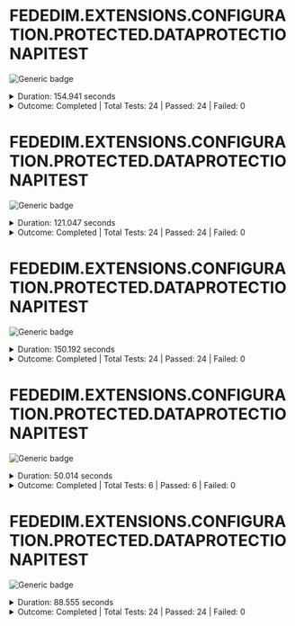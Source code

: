 
# FEDEDIM.EXTENSIONS.CONFIGURATION.PROTECTED.DATAPROTECTIONAPITEST

![Generic badge](https://img.shields.io/badge/24/24-PASSED-brightgreen.svg)
<details>
  <summary>Duration: 154.941 seconds</summary>
  <table>
    <tr>
      <th>Start:</th>
      <td><code>2024-12-08 20:11:20.597 UTC</code></td>
    </tr>
    <tr>
      <th>Creation:</th>
      <td><code>2024-12-08 20:11:33.782 UTC</code></td>
    </tr>
    <tr>
      <th>Queuing:</th>
      <td><code>2024-12-08 20:11:33.782 UTC</code></td>
    </tr>
    <tr>
      <th>Finish:</th>
      <td><code>2024-12-08 20:13:55.538 UTC</code></td>
    </tr>
    <tr>
      <th>Duration:</th>
      <td><code>154.941 seconds</code></td>
    </tr>
  </table>
</details>
<details>
  <summary>Outcome: Completed | Total Tests: 24 | Passed: 24 | Failed: 0</summary>
  <table>
    <tr>
      <th>Total:</th>
      <td>24</td>
    </tr>
    <tr>
      <th>Executed:</th>
      <td>24</td>
    </tr>
    <tr>
      <th>Passed:</th>
      <td>24</td>
    </tr>
    <tr>
      <th>Failed:</th>
      <td>0</td>
    </tr>
  </table>
</details>


# FEDEDIM.EXTENSIONS.CONFIGURATION.PROTECTED.DATAPROTECTIONAPITEST

![Generic badge](https://img.shields.io/badge/24/24-PASSED-brightgreen.svg)
<details>
  <summary>Duration: 121.047 seconds</summary>
  <table>
    <tr>
      <th>Start:</th>
      <td><code>2024-12-08 20:11:20.598 UTC</code></td>
    </tr>
    <tr>
      <th>Creation:</th>
      <td><code>2024-12-08 20:11:43.109 UTC</code></td>
    </tr>
    <tr>
      <th>Queuing:</th>
      <td><code>2024-12-08 20:11:43.109 UTC</code></td>
    </tr>
    <tr>
      <th>Finish:</th>
      <td><code>2024-12-08 20:13:21.645 UTC</code></td>
    </tr>
    <tr>
      <th>Duration:</th>
      <td><code>121.047 seconds</code></td>
    </tr>
  </table>
</details>
<details>
  <summary>Outcome: Completed | Total Tests: 24 | Passed: 24 | Failed: 0</summary>
  <table>
    <tr>
      <th>Total:</th>
      <td>24</td>
    </tr>
    <tr>
      <th>Executed:</th>
      <td>24</td>
    </tr>
    <tr>
      <th>Passed:</th>
      <td>24</td>
    </tr>
    <tr>
      <th>Failed:</th>
      <td>0</td>
    </tr>
  </table>
</details>


# FEDEDIM.EXTENSIONS.CONFIGURATION.PROTECTED.DATAPROTECTIONAPITEST

![Generic badge](https://img.shields.io/badge/24/24-PASSED-brightgreen.svg)
<details>
  <summary>Duration: 150.192 seconds</summary>
  <table>
    <tr>
      <th>Start:</th>
      <td><code>2024-12-08 19:55:46.119 UTC</code></td>
    </tr>
    <tr>
      <th>Creation:</th>
      <td><code>2024-12-08 19:55:57.897 UTC</code></td>
    </tr>
    <tr>
      <th>Queuing:</th>
      <td><code>2024-12-08 19:55:57.897 UTC</code></td>
    </tr>
    <tr>
      <th>Finish:</th>
      <td><code>2024-12-08 19:58:16.311 UTC</code></td>
    </tr>
    <tr>
      <th>Duration:</th>
      <td><code>150.192 seconds</code></td>
    </tr>
  </table>
</details>
<details>
  <summary>Outcome: Completed | Total Tests: 24 | Passed: 24 | Failed: 0</summary>
  <table>
    <tr>
      <th>Total:</th>
      <td>24</td>
    </tr>
    <tr>
      <th>Executed:</th>
      <td>24</td>
    </tr>
    <tr>
      <th>Passed:</th>
      <td>24</td>
    </tr>
    <tr>
      <th>Failed:</th>
      <td>0</td>
    </tr>
  </table>
</details>


# FEDEDIM.EXTENSIONS.CONFIGURATION.PROTECTED.DATAPROTECTIONAPITEST

![Generic badge](https://img.shields.io/badge/6/6-PASSED-brightgreen.svg)
<details>
  <summary>Duration: 50.014 seconds</summary>
  <table>
    <tr>
      <th>Start:</th>
      <td><code>2024-09-30 20:58:43.225 UTC</code></td>
    </tr>
    <tr>
      <th>Creation:</th>
      <td><code>2024-09-30 20:58:56.758 UTC</code></td>
    </tr>
    <tr>
      <th>Queuing:</th>
      <td><code>2024-09-30 20:58:56.758 UTC</code></td>
    </tr>
    <tr>
      <th>Finish:</th>
      <td><code>2024-09-30 20:59:33.239 UTC</code></td>
    </tr>
    <tr>
      <th>Duration:</th>
      <td><code>50.014 seconds</code></td>
    </tr>
  </table>
</details>
<details>
  <summary>Outcome: Completed | Total Tests: 6 | Passed: 6 | Failed: 0</summary>
  <table>
    <tr>
      <th>Total:</th>
      <td>6</td>
    </tr>
    <tr>
      <th>Executed:</th>
      <td>6</td>
    </tr>
    <tr>
      <th>Passed:</th>
      <td>6</td>
    </tr>
    <tr>
      <th>Failed:</th>
      <td>0</td>
    </tr>
  </table>
</details>


# FEDEDIM.EXTENSIONS.CONFIGURATION.PROTECTED.DATAPROTECTIONAPITEST

![Generic badge](https://img.shields.io/badge/24/24-PASSED-brightgreen.svg)
<details>
  <summary>Duration: 88.555 seconds</summary>
  <table>
    <tr>
      <th>Start:</th>
      <td><code>2024-12-08 19:55:46.121 UTC</code></td>
    </tr>
    <tr>
      <th>Creation:</th>
      <td><code>2024-12-08 19:55:54.709 UTC</code></td>
    </tr>
    <tr>
      <th>Queuing:</th>
      <td><code>2024-12-08 19:55:54.709 UTC</code></td>
    </tr>
    <tr>
      <th>Finish:</th>
      <td><code>2024-12-08 19:57:14.676 UTC</code></td>
    </tr>
    <tr>
      <th>Duration:</th>
      <td><code>88.555 seconds</code></td>
    </tr>
  </table>
</details>
<details>
  <summary>Outcome: Completed | Total Tests: 24 | Passed: 24 | Failed: 0</summary>
  <table>
    <tr>
      <th>Total:</th>
      <td>24</td>
    </tr>
    <tr>
      <th>Executed:</th>
      <td>24</td>
    </tr>
    <tr>
      <th>Passed:</th>
      <td>24</td>
    </tr>
    <tr>
      <th>Failed:</th>
      <td>0</td>
    </tr>
  </table>
</details>
